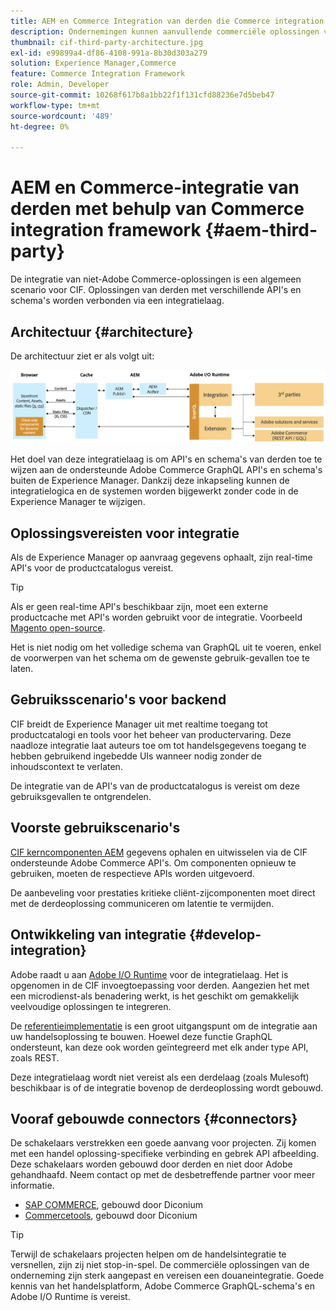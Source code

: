 ```yaml
---
title: AEM en Commerce Integration van derden die Commerce integration framework gebruiken
description: Ondernemingen kunnen aanvullende commerciële oplossingen van derden nodig hebben om hun winkel te bedienen. Het Commerce integration framework (CIF) kan in dergelijke integratiescenario's worden gebruikt om een derdehandelsoplossing met Adobe Experience Manager te verbinden gebruikend I/O Runtime.
thumbnail: cif-third-party-architecture.jpg
exl-id: e99899a4-df86-4108-991a-8b30d303a279
solution: Experience Manager,Commerce
feature: Commerce Integration Framework
role: Admin, Developer
source-git-commit: 10268f617b8a1bb22f1f131cfd88236e7d5beb47
workflow-type: tm+mt
source-wordcount: '489'
ht-degree: 0%

---
```


# AEM en Commerce-integratie van derden met behulp van Commerce integration framework {#aem-third-party}

De integratie van niet-Adobe Commerce-oplossingen is een algemeen scenario voor CIF. Oplossingen van derden met verschillende API&#39;s en schema&#39;s worden verbonden via een integratielaag.

## Architectuur {#architecture}

De architectuur ziet er als volgt uit:

![Overzicht van architectuur van niet-Magento&#39;s/derden AEM](../assets//AEM_nonMagento_Architecture.png)

Het doel van deze integratielaag is om API&#39;s en schema&#39;s van derden toe te wijzen aan de ondersteunde Adobe Commerce GraphQL API&#39;s en schema&#39;s buiten de Experience Manager. Dankzij deze inkapseling kunnen de integratielogica en de systemen worden bijgewerkt zonder code in de Experience Manager te wijzigen.

## Oplossingsvereisten voor integratie

Als de Experience Manager op aanvraag gegevens ophaalt, zijn real-time API&#39;s voor de productcatalogus vereist.

>[!TIP]
>
>Als er geen real-time API&#39;s beschikbaar zijn, moet een externe productcache met API&#39;s worden gebruikt voor de integratie. Voorbeeld [Magento open-source](https://business.adobe.com/products/magento/open-source.html).

Het is niet nodig om het volledige schema van GraphQL uit te voeren, enkel de voorwerpen van het schema om de gewenste gebruik-gevallen toe te laten.

## Gebruiksscenario&#39;s voor backend

CIF breidt de Experience Manager uit met realtime toegang tot productcatalogi en tools voor het beheer van productervaring. Deze naadloze integratie laat auteurs toe om tot handelsgegevens toegang te hebben gebruikend ingebedde UIs wanneer nodig zonder de inhoudscontext te verlaten.

De integratie van de API&#39;s van de productcatalogus is vereist om deze gebruiksgevallen te ontgrendelen.

## Voorste gebruikscenario&#39;s

[CIF kerncomponenten AEM](https://github.com/adobe/aem-core-cif-components) gegevens ophalen en uitwisselen via de CIF ondersteunde Adobe Commerce API&#39;s. Om componenten opnieuw te gebruiken, moeten de respectieve APIs worden uitgevoerd.

De aanbeveling voor prestaties kritieke cliënt-zijcomponenten moet direct met de derdeoplossing communiceren om latentie te vermijden.

## Ontwikkeling van integratie {#develop-integration}

Adobe raadt u aan [Adobe I/O Runtime](https://developer.adobe.com/apis/experienceplatform/runtime.html) voor de integratielaag. Het is opgenomen in de CIF invoegtoepassing voor derden. Aangezien het met een microdienst-als benadering werkt, is het geschikt om gemakkelijk veelvoudige oplossingen te integreren.

De [referentieimplementatie](https://github.com/adobe/commerce-cif-graphql-integration-reference) is een groot uitgangspunt om de integratie aan uw handelsoplossing te bouwen. Hoewel deze functie GraphQL ondersteunt, kan deze ook worden geïntegreerd met elk ander type API, zoals REST.

Deze integratielaag wordt niet vereist als een derdelaag (zoals Mulesoft) beschikbaar is of de integratie bovenop de derdeoplossing wordt gebouwd.

## Vooraf gebouwde connectors {#connectors}

De schakelaars verstrekken een goede aanvang voor projecten. Zij komen met een handel oplossing-specifieke verbinding en gebrek API afbeelding. Deze schakelaars worden gebouwd door derden en niet door Adobe gehandhaafd. Neem contact op met de desbetreffende partner voor meer informatie.

* [SAP COMMERCE](https://github.com/diconium/commerce-cif-graphql-integration-hybris), gebouwd door Diconium
* [Commercetools](https://github.com/diconium/commerce-cif-graphql-integration-commercetool), gebouwd door Diconium

>[!TIP]
>
>Terwijl de schakelaars projecten helpen om de handelsintegratie te versnellen, zijn zij niet stop-in-spel. De commerciële oplossingen van de onderneming zijn sterk aangepast en vereisen een douaneintegratie. Goede kennis van het handelsplatform, Adobe Commerce GraphQL-schema&#39;s en Adobe I/O Runtime is vereist.
